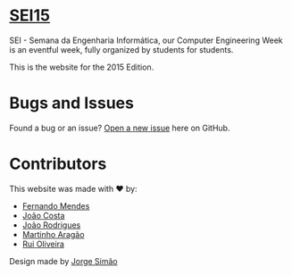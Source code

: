 # [SEI15](http://cesium.github.io/SEI15)

SEI - Semana da Engenharia Informática, our Computer Engineering Week is an eventful week, fully organized by students for students.

This is the website for the 2015 Edition.

# Bugs and Issues

Found a bug or an issue? [Open a new issue](https://github.com/cesium/SEI15/issues) here on GitHub.

# Contributors

This website was made with :heart: by:

* [Fernando Mendes](https://github.com/frmendes)
* [João Costa](https://github.com/JoaoFCosta)
* [João Rodrigues](https://github.com/JoRod94)
* [Martinho Aragão](https://github.com/martinhoaragao)
* [Rui Oliveira](https://github.com/ruioliveiras)

Design made by [Jorge Simão](https://www.linkedin.com/in/jorgepedrosimao)
